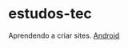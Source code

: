 # estudos-tec
Aprendendo a criar sites.
[Android](https://carolinaramella.github.io/Projetos-Estudos/Android/android.html)